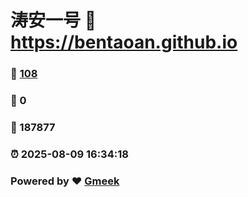 # 涛安一号 :link: https://bentaoan.github.io 
### :page_facing_up: [108](https://bentaoan.github.io/tag.html) 
### :speech_balloon: 0 
### :hibiscus: 187877 
### :alarm_clock: 2025-08-09 16:34:18 
### Powered by :heart: [Gmeek](https://github.com/Meekdai/Gmeek)
